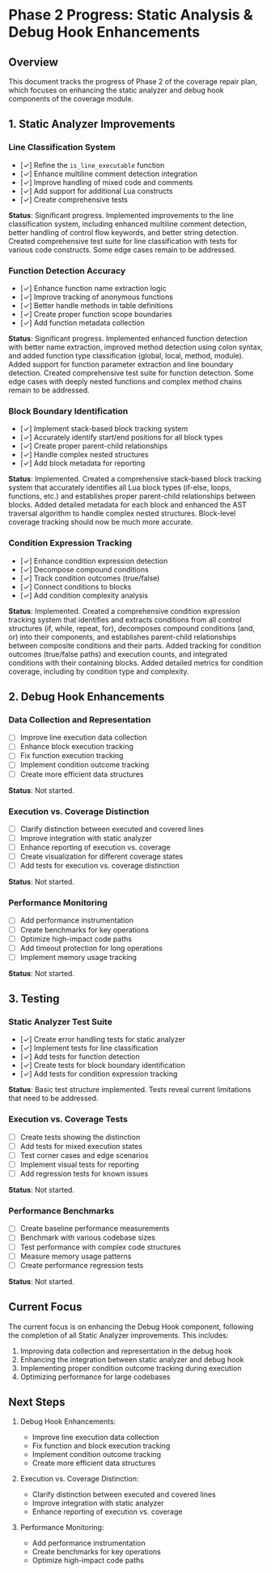# Phase 2 Progress: Static Analysis & Debug Hook Enhancements

## Overview

This document tracks the progress of Phase 2 of the coverage repair plan, which focuses on enhancing the static analyzer and debug hook components of the coverage module.

## 1. Static Analyzer Improvements

### Line Classification System
- [✓] Refine the `is_line_executable` function
- [✓] Enhance multiline comment detection integration
- [✓] Improve handling of mixed code and comments
- [✓] Add support for additional Lua constructs
- [✓] Create comprehensive tests

**Status**: Significant progress. Implemented improvements to the line classification system, including enhanced multiline comment detection, better handling of control flow keywords, and better string detection. Created comprehensive test suite for line classification with tests for various code constructs. Some edge cases remain to be addressed.

### Function Detection Accuracy
- [✓] Enhance function name extraction logic
- [✓] Improve tracking of anonymous functions
- [✓] Better handle methods in table definitions
- [✓] Create proper function scope boundaries
- [✓] Add function metadata collection

**Status**: Significant progress. Implemented enhanced function detection with better name extraction, improved method detection using colon syntax, and added function type classification (global, local, method, module). Added support for function parameter extraction and line boundary detection. Created comprehensive test suite for function detection. Some edge cases with deeply nested functions and complex method chains remain to be addressed.

### Block Boundary Identification
- [✓] Implement stack-based block tracking system
- [✓] Accurately identify start/end positions for all block types
- [✓] Create proper parent-child relationships
- [✓] Handle complex nested structures
- [✓] Add block metadata for reporting

**Status**: Implemented. Created a comprehensive stack-based block tracking system that accurately identifies all Lua block types (if-else, loops, functions, etc.) and establishes proper parent-child relationships between blocks. Added detailed metadata for each block and enhanced the AST traversal algorithm to handle complex nested structures. Block-level coverage tracking should now be much more accurate.

### Condition Expression Tracking
- [✓] Enhance condition expression detection
- [✓] Decompose compound conditions
- [✓] Track condition outcomes (true/false)
- [✓] Connect conditions to blocks
- [✓] Add condition complexity analysis

**Status**: Implemented. Created a comprehensive condition expression tracking system that identifies and extracts conditions from all control structures (if, while, repeat, for), decomposes compound conditions (and, or) into their components, and establishes parent-child relationships between composite conditions and their parts. Added tracking for condition outcomes (true/false paths) and execution counts, and integrated conditions with their containing blocks. Added detailed metrics for condition coverage, including by condition type and complexity.

## 2. Debug Hook Enhancements

### Data Collection and Representation
- [ ] Improve line execution data collection
- [ ] Enhance block execution tracking
- [ ] Fix function execution tracking
- [ ] Implement condition outcome tracking
- [ ] Create more efficient data structures

**Status**: Not started.

### Execution vs. Coverage Distinction
- [ ] Clarify distinction between executed and covered lines
- [ ] Improve integration with static analyzer
- [ ] Enhance reporting of execution vs. coverage
- [ ] Create visualization for different coverage states
- [ ] Add tests for execution vs. coverage distinction

**Status**: Not started.

### Performance Monitoring
- [ ] Add performance instrumentation
- [ ] Create benchmarks for key operations
- [ ] Optimize high-impact code paths
- [ ] Add timeout protection for long operations
- [ ] Implement memory usage tracking

**Status**: Not started.

## 3. Testing

### Static Analyzer Test Suite
- [✓] Create error handling tests for static analyzer
- [✓] Implement tests for line classification
- [✓] Add tests for function detection
- [✓] Create tests for block boundary identification
- [✓] Add tests for condition expression tracking

**Status**: Basic test structure implemented. Tests reveal current limitations that need to be addressed.

### Execution vs. Coverage Tests
- [ ] Create tests showing the distinction
- [ ] Add tests for mixed execution states
- [ ] Test corner cases and edge scenarios
- [ ] Implement visual tests for reporting
- [ ] Add regression tests for known issues

**Status**: Not started.

### Performance Benchmarks
- [ ] Create baseline performance measurements
- [ ] Benchmark with various codebase sizes
- [ ] Test performance with complex code structures
- [ ] Measure memory usage patterns
- [ ] Create performance regression tests

**Status**: Not started.

## Current Focus

The current focus is on enhancing the Debug Hook component, following the completion of all Static Analyzer improvements. This includes:

1. Improving data collection and representation in the debug hook
2. Enhancing the integration between static analyzer and debug hook
3. Implementing proper condition outcome tracking during execution
4. Optimizing performance for large codebases

## Next Steps

1. Debug Hook Enhancements:
   - Improve line execution data collection
   - Fix function and block execution tracking
   - Implement condition outcome tracking
   - Create more efficient data structures

2. Execution vs. Coverage Distinction:
   - Clarify distinction between executed and covered lines
   - Improve integration with static analyzer
   - Enhance reporting of execution vs. coverage

3. Performance Monitoring:
   - Add performance instrumentation
   - Create benchmarks for key operations
   - Optimize high-impact code paths
